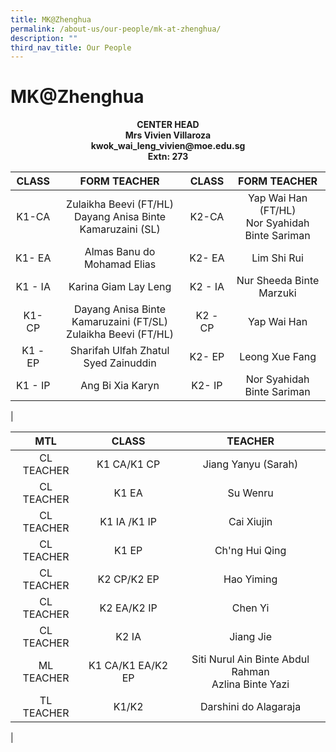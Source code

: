 ```yaml
---
title: MK@Zhenghua
permalink: /about-us/our-people/mk-at-zhenghua/
description: ""
third_nav_title: Our People
---
```

# MK@Zhenghua

<center><b>CENTER HEAD<br>Mrs Vivien Villaroza<br>kwok_wai_leng_vivien@moe.edu.sg<br>Extn: 273</b></center>

| CLASS | FORM TEACHER | CLASS | FORM TEACHER |
|:---:|:---:|:---:|:---:|
| K1-CA | Zulaikha Beevi (FT/HL)<br>Dayang Anisa Binte Kamaruzaini (SL) | K2-CA | Yap Wai Han (FT/HL)<br>Nor Syahidah Binte Sariman<br> |
| K1- EA | Almas Banu do Mohamad Elias | K2- EA | Lim Shi Rui |
| K1 - IA | Karina Giam Lay Leng | K2 - IA | Nur Sheeda Binte Marzuki |
| K1- CP | Dayang Anisa Binte Kamaruzaini (FT/SL)<br>Zulaikha Beevi (FT/HL)<br> | K2 - CP | Yap Wai Han |
| K1 - EP | Sharifah Ulfah Zhatul<br>Syed Zainuddin | K2- EP | Leong Xue Fang |
| K1 - IP | Ang Bi Xia Karyn | K2- IP | Nor Syahidah Binte Sariman |
|

| MTL |  CLASS | TEACHER |
|:---:|:---:|:---:|
| CL TEACHER | K1 CA/K1 CP  | Jiang Yanyu (Sarah) |
| CL TEACHER |  K1 EA | Su Wenru |
| CL TEACHER | K1 IA /K1 IP | Cai Xiujin |
| CL TEACHER | K1 EP  | Ch'ng Hui Qing |
| CL TEACHER |  K2 CP/K2 EP | Hao Yiming |
| CL TEACHER | K2 EA/K2 IP  | Chen Yi |
| CL TEACHER | K2 IA  | Jiang Jie |
| ML TEACHER |  K1 CA/K1 EA/K2 EP | Siti Nurul Ain Binte Abdul Rahman<br>Azlina Binte Yazi |
| TL TEACHER | K1/K2  | Darshini do Alagaraja |
|